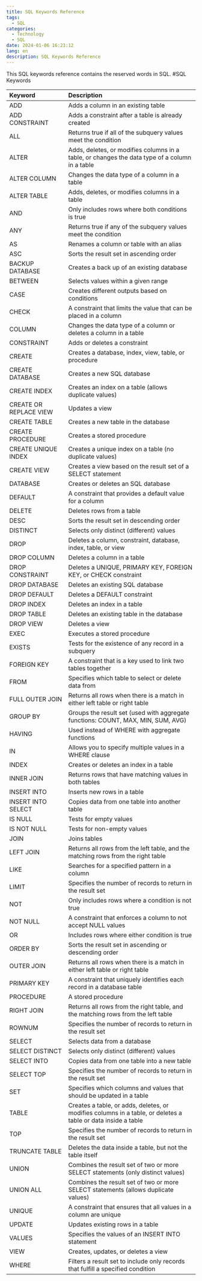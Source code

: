 ```yaml
---
title: SQL Keywords Reference
tags:
  - SQL
categories:
  - Technology
  - SQL
date: 2024-01-06 16:23:12
lang: en
description: SQL Keywords Reference
---
```

This SQL keywords reference contains the reserved words in SQL.
#SQL Keywords

| Keyword   |      Description      |
|:----------|:-------------|
|ADD	|Adds a column in an existing table|
|ADD CONSTRAINT	|Adds a constraint after a table is already created|
|ALL	|Returns true if all of the subquery values meet the condition|
|ALTER	|Adds, deletes, or modifies columns in a table, or changes the data type of a column in a table|
|ALTER COLUMN	|Changes the data type of a column in a table|
|ALTER TABLE	|Adds, deletes, or modifies columns in a table|
|AND	|Only includes rows where both conditions is true|
|ANY	|Returns true if any of the subquery values meet the condition|
|AS	|Renames a column or table with an alias|
|ASC	|Sorts the result set in ascending order|
|BACKUP DATABASE	|Creates a back up of an existing database|
|BETWEEN	|Selects values within a given range|
|CASE	|Creates different outputs based on conditions|
|CHECK	|A constraint that limits the value that can be placed in a column|
|COLUMN	|Changes the data type of a column or deletes a column in a table|
|CONSTRAINT	|Adds or deletes a constraint|
|CREATE	|Creates a database, index, view, table, or procedure|
|CREATE DATABASE	|Creates a new SQL database|
|CREATE INDEX	|Creates an index on a table (allows duplicate values)|
|CREATE OR REPLACE VIEW	|Updates a view|
|CREATE TABLE	|Creates a new table in the database|
|CREATE PROCEDURE	|Creates a stored procedure|
|CREATE UNIQUE INDEX	|Creates a unique index on a table (no duplicate values)|
|CREATE VIEW	|Creates a view based on the result set of a SELECT statement|
|DATABASE	|Creates or deletes an SQL database|
|DEFAULT	|A constraint that provides a default value for a column|
|DELETE	|Deletes rows from a table|
|DESC	|Sorts the result set in descending order|
|DISTINCT	|Selects only distinct (different) values|
|DROP	|Deletes a column, constraint, database, index, table, or view|
|DROP COLUMN	|Deletes a column in a table|
|DROP CONSTRAINT	|Deletes a UNIQUE, PRIMARY KEY, FOREIGN KEY, or CHECK constraint|
|DROP DATABASE	|Deletes an existing SQL database|
|DROP DEFAULT	|Deletes a DEFAULT constraint|
|DROP INDEX	|Deletes an index in a table|
|DROP TABLE	|Deletes an existing table in the database|
|DROP VIEW	|Deletes a view|
|EXEC	|Executes a stored procedure|
|EXISTS	|Tests for the existence of any record in a subquery|
|FOREIGN KEY	|A constraint that is a key used to link two tables together|
|FROM	|Specifies which table to select or delete data from|
|FULL OUTER JOIN	|Returns all rows when there is a match in either left table or right table|
|GROUP BY	|Groups the result set (used with aggregate functions: COUNT, MAX, MIN, SUM, AVG)|
|HAVING	|Used instead of WHERE with aggregate functions|
|IN	|Allows you to specify multiple values in a WHERE clause|
|INDEX	|Creates or deletes an index in a table|
|INNER JOIN	|Returns rows that have matching values in both tables|
|INSERT INTO	|Inserts new rows in a table|
|INSERT INTO SELECT	|Copies data from one table into another table|
|IS NULL	|Tests for empty values|
|IS NOT NULL	|Tests for non-empty values|
|JOIN	|Joins tables|
|LEFT JOIN	|Returns all rows from the left table, and the matching rows from the right table|
|LIKE	|Searches for a specified pattern in a column|
|LIMIT	|Specifies the number of records to return in the result set|
|NOT	|Only includes rows where a condition is not true|
|NOT NULL	|A constraint that enforces a column to not accept NULL values|
|OR	|Includes rows where either condition is true|
|ORDER BY	|Sorts the result set in ascending or descending order|
|OUTER JOIN	|Returns all rows when there is a match in either left table or right table|
|PRIMARY KEY	|A constraint that uniquely identifies each record in a database table|
|PROCEDURE	|A stored procedure|
|RIGHT JOIN	|Returns all rows from the right table, and the matching rows from the left table|
|ROWNUM	|Specifies the number of records to return in the result set|
|SELECT	|Selects data from a database|
|SELECT DISTINCT	|Selects only distinct (different) values|
|SELECT INTO	|Copies data from one table into a new table|
|SELECT TOP	|Specifies the number of records to return in the result set|
|SET	|Specifies which columns and values that should be updated in a table|
|TABLE	|Creates a table, or adds, deletes, or modifies columns in a table, or deletes a table or data inside a table|
|TOP	|Specifies the number of records to return in the result set|
|TRUNCATE TABLE	|Deletes the data inside a table, but not the table itself|
|UNION	|Combines the result set of two or more SELECT statements (only distinct values)|
|UNION ALL	|Combines the result set of two or more SELECT statements (allows duplicate values)|
|UNIQUE	|A constraint that ensures that all values in a column are unique|
|UPDATE	|Updates existing rows in a table|
|VALUES	|Specifies the values of an INSERT INTO statement|
|VIEW	|Creates, updates, or deletes a view|
|WHERE	|Filters a result set to include only records that fulfill a specified condition